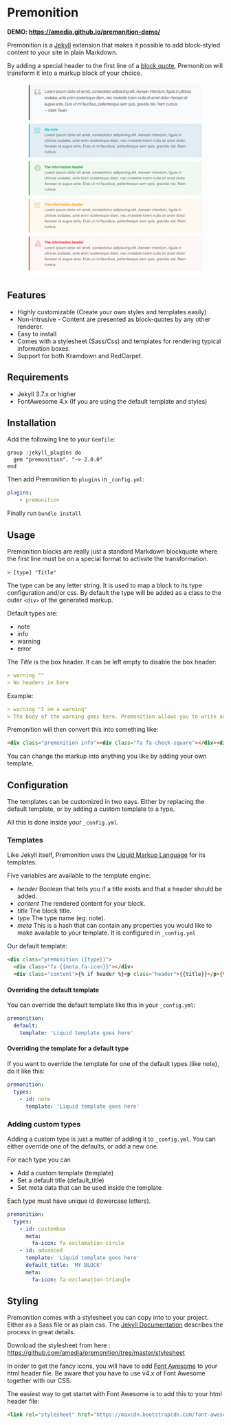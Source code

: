 # Premonition

**DEMO: https://amedia.github.io/premonition-demo/**

Premonition is a [Jekyll](https://jekyllrb.com/) extension that makes it possible to add block-styled content to your site in plain Markdown.

By adding a special header to the first line of a [block quote](https://github.com/adam-p/markdown-here/wiki/Markdown-Cheatsheet#blockquotes),
Premonition will transform it into a markup block of your choice.

<p align="center">
<img src="https://github.com/amedia/premonition/raw/master/screen.png" height="450"/>
</p>

## Features

 * Highly customizable (Create your own styles and templates easily)
 * Non-intrusive - Content are presented as block-quotes by any other renderer.
 * Easy to install
 * Comes with a stylesheet (Sass/Css) and templates for rendering typical information boxes.
 * Support for both Kramdown and RedCarpet.

## Requirements

 * Jekyll 3.7.x or higher
 * FontAwesome 4.x (If you are using the default template and styles)

## Installation

Add the following line to your `Gemfile`:

```
group :jekyll_plugins do
  gem "premonition", "~> 2.0.0"
end
```

Then add Premonition to `plugins` in `_config.yml`:

```yaml
plugins:
    - premonition
```

Finally run `bundle install`

## Usage

Premonition blocks are really just a standard Markdown blockquote where the first line must be on a
special format to activate the transformation.

`> [type] "Title"`

The type can be any letter string. It is used to map a block to its type configuration and/or css.
By default the type will be added as a class to the outer `<div>` of the
generated markup.

Default types are:

* note
* info
* warning
* error

The *Title* is the box header. It can be left empty to disable the box header:

~~~markdown
> warning ""
> No headers in here
~~~

Example:

~~~markdown
> warning "I am a warning"
> The body of the warning goes here. Premonition allows you to write any `Markdown` inside the block.
~~~

Premonition will then convert this into something like:

~~~html
<div class="premonition info"><div class="fa fa-check-square"></div><div class="content"><p class="header">Info</p><p>The body of the warning goes here. Premonition also allow you to write Markdown inside the block.</p></div></div>
~~~

You can change the markup into anything you like by adding your own template.

## Configuration

The templates can be customized in two eays. Either by replacing the default template, or by adding a custom template to a type.

All this is done inside your `_config.yml`.

### Templates

Like Jekyll itself, Premonition uses the [Liquid Markup Language](https://github.com/Shopify/liquid) for its templates.

Five variables are available to the template engine:

* *header* Boolean that tells you if a title exists and that a header should be added.
* *content* The rendered content for your block.
* *title* The block title.
* *type* The type name (eg: note).
* *meta* This is a hash that can contain any properties you would like to make available to your template. It is configured in `_config.yml`

Our default template:

~~~html
<div class="premonition {{type}}">
  <div class="fa {{meta.fa-icon}}"></div>
  <div class="content">{% if header %}<p class="header">{{title}}</p>{% endif %}{{content}}</div></div>
~~~

#### Overriding the default template

You can override the default template like this in your `_config.yml`:

```yaml
premonition:
  default:
    template: 'Liquid template goes here'
```

#### Overriding the template for a default type

If you want to override the template for one of the default types (like note), do it like this:

```yaml
premonition:
  types:
    - id: note
      template: 'Liquid template goes here'
```

### Adding custom types

Adding a custom type is just a matter of adding it to `_config.yml`. You can either override one
of the defaults, or add a new one.

For each type you can

* Add a custom template (template)
* Set a default title (default_title)
* Set meta data that can be used inside the template

Each type must have unique id (lowercase letters).

~~~yaml
premonition:
  types:
    - id: custombox
      meta:
        fa-icon: fa-exclamation-circle
    - id: advanced
      template: 'Liquid template goes here'
      default_title: 'MY BLOCK'
      meta:
        fa-icon: fa-exclamation-triangle
~~~

## Styling

Premonition comes with a stylesheet you can copy into to your project. Either
as a Sass file or as plain css. The [Jekyll Documentation](https://jekyllrb.com/docs/assets/) describes the process in great details.

Download the stylesheet from here : https://github.com/amedia/premonition/tree/master/stylesheet

In order to get the fancy icons, you will have to add [Font Awesome](https://fontawesome.com/) to your html header file.
Be aware that you have to use v4.x of Font Awesome together with our CSS.

The easiest way to get startet with Font Awesome is to add this to your html header file:

~~~html
<link rel="stylesheet" href="https://maxcdn.bootstrapcdn.com/font-awesome/4.7.0/css/font-awesome.min.css"/>
~~~~

